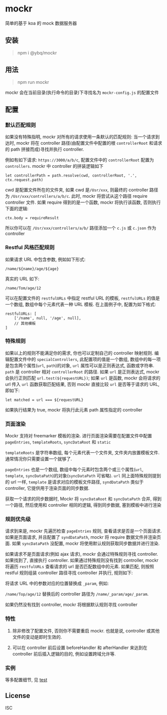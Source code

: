 # mockr
简单的基于 koa 的 mock 数据服务器


## 安装

> npm i @ybq/mockr

## 用法

> npm run mockr

mockr 会在当前目录(执行命令的目录)下寻找名为 `mockr-config.js` 的配置文件

## 配置

### 默认匹配规则
如果没有特殊指明, mockr 对所有的请求使用一条默认的匹配规则: 当一个请求到达时, mockr 将在 controller 路径(由配置文件中配置的根 `controllerRoot` 和请求的 path 拼接而成)寻找并执行 controller.

例如有如下请求: `https://3000/a/b/c`, 配置文件中的 `controllerRoot` 配置为 `controllers`. mockr 中 controller 的拼装逻辑如下
```
let controllerPath = path.resolve(cwd, controllerRoot, '.', ctx.request.path)
```
cwd 是配置文件所在的文件夹, 如果 cwd 是`/Usr/xxx`, 则最终的 controller 路径为 `/Usr/xxx/controllers/a/b/c`. 此时, mockr 将尝试从这个路径 require controller 文件. 如果 require 得到的是一个函数, mockr 将执行该函数, 否则执行下面的逻辑:

```
ctx.body = requireResult
```
所以你可以在 `/Usr/xxx/controllers/a/b/` 路径添加一个 `c.js` 或 `c.json` 作为 controller

### Restful 风格匹配规则
如果请求 URL 中包含参数, 例如如下形式:

`/name/${name}/age/${age}`

真实的 URL 如下:

`/name/Tom/age/12`

可以在配置文件的 `restfulURLs` 中指定 restful URL 的模板, `restfulURLs` 的值是一个数组, 数组中每个元素代表一种 URL 模板. 在上面例子中, 配置为如下格式:

```
restfulURLs: [
    ['/name', null, '/age', null],
    // 其他模板
]
```

### 特殊规则
如果以上的规则不能满足你的需求, 你也可以定制自己的 controller 映射规则. 编辑配置文件中的 `specialControllers`, 此配置项的值是一个数组, 数组中的每一项是包含两个属性(`url`, `path`)的对象, `url` 属性可以是正则表达式, 函数或字符串. `path` 是 controller 相对 `controllerRoot` 的路径. 如果 `url` 是正则表达式, mockr 会执行正则匹配 `url.test(${requestURL})`; 如果 `url` 是函数, mockr 会将请求的 url 传入 `url` 函数获取匹配结果, 否则 mockr 直接比较 `url` 是否等于请求的 URL, 即如下:
```
let matched = url === ${requestURL}
```
如果执行结果为 true, mockr 将执行此元素 path 属性指定的 controller

### 页面渲染
Mockr 支持对 freemarker 模板的渲染. 进行页面渲染需要在配置文件中配置 `pageEntries`, `templateRoots`, `syncDataRoot` 和 `static`

`templateRoots` 是字符串数组, 每个元素代表一个文件夹, 文件夹内放置模板文件. 通常情况你只需要设置一个就够了.

`pageEntries` 也是一个数组, 数组中每个元素时包含两个或三个属性(`url`, `template`, `syncDataPath`)的对象(`syncDataPath` 可省略). `url` 同上面特殊规则提到的 url 一样, `template` 是请求对应的模板文件路径, `syndDataPath` 类似于 controller, 它提供用于渲染页面的同步数据.

获取一个请求的同步数据时, Mockr 将 `syncDataRoot` 和 `syncDataPath` 合并, 得到一个路径, 然后使用和 controller 相同的逻辑, 得到同步数据, 塞到模板中进行渲染

### 规则优先级
请求到来是, mockr 先遍历检查 `pageEntries` 规则, 查看请求是否是一个页面请求. 如果是页面请求, 并且配置了 `syndDataPath`, mockr 将 require 数据文件并渲染页面. 如果 `syncDataPath` 没配置, mockr 将使用默认规则获取同步数据并进行渲染.

如果请求不是页面请求(例如 ajax 请求), mockr 会通过特殊规则寻找 controller. 如果找到了, 直接执行 controller.
如果通过特殊规则没有找到 controller, mockr 将遍历 `restfulURLs` 查看请求的 url 是否匹配数组中的元素. 如果匹配, 则按照 restful 规则组装 controller 路径寻找 controller 并执行, 规则如下:

将请求 URL 中的参数对应的位置替换成 `_param`, 例如:

`/name/Top/age/12` 替换后的 controller 路径为 `/name/_param/age/_param`.

如果仍然没有找到 controller, mockr 将根据默认规则寻找 controller


### 特性

1. 除非修改了配置文件, 否则你不需要重启 mockr. 也就是说, controller 或其他文件的变动是即时生效的.

2. 可以在 controller 前后设置 beforeHandler 和 afterHandler 来达到在 controller 前后插入逻辑的目的, 例如设置跨域允许等.

### 实例
等多配置细节, 见 [test](https://github.com/yubaoquan/mockr/tree/master/test)

## License

ISC